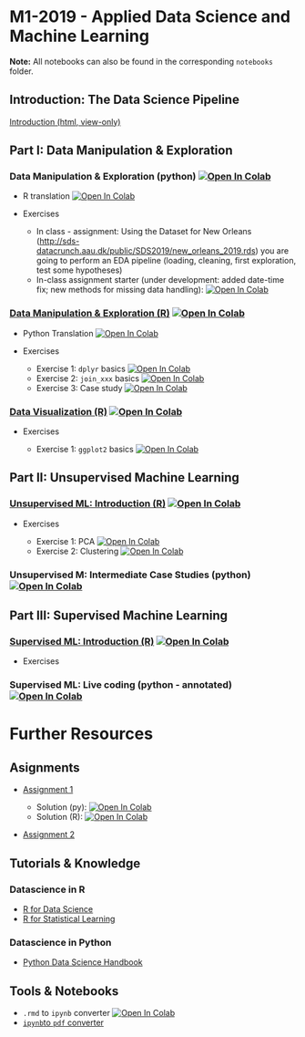 # M1-2019 - Applied Data Science and Machine Learning

**Note:** All notebooks can also be found in the corresponding `notebooks` folder.

## Introduction: The Data Science Pipeline

[Introduction (html, view-only)](https://raw.githack.com/SDS-AAU/M1-2019/master/notebooks/M1_0_DS_pipeline.html)

## Part I: Data Manipulation & Exploration

### Data Manipulation & Exploration (python) [![Open In Colab](https://colab.research.google.com/assets/colab-badge.svg)](https://colab.research.google.com/github/SDS-AAU/M1-2019/blob/master/notebooks/SDS_S1_2_EDA.ipynb#&offline=true&sandboxMode=true)

* R translation [![Open In Colab](https://colab.research.google.com/assets/colab-badge.svg)](https://colab.research.google.com/github/SDS-AAU/M1-2019/blob/master/notebooks/M1_1_datamunging_R_translation.ipynb#offline=true&sandboxMode=true)
* Exercises

   * In class - assignment: Using the Dataset for New Orleans (http://sds-datacrunch.aau.dk/public/SDS2019/new_orleans_2019.rds) you are going to perform an EDA pipeline (loading, cleaning, first exploration, test some hypotheses) 
   * In-class assignment starter (under development: added date-time fix; new methods for missing data handling): [![Open In Colab](https://colab.research.google.com/assets/colab-badge.svg)](https://colab.research.google.com/github/SDS-AAU/M1-2019/blob/master/notebooks/SDS_M1___S1_2___Exercise_u.ipynb#&offline=false&sandboxMode=true)

### [Data Manipulation & Exploration (R)](https://raw.githack.com/SDS-AAU/M1-2019/master/notebooks/M1_1_data_munging.html)                 [![Open In Colab](https://colab.research.google.com/assets/colab-badge.svg)](https://colab.research.google.com/github/SDS-AAU/M1-2019/blob/master/notebooks/M1_1_data_munging.ipynb#offline=true&sandboxMode=true)

 * Python Translation [![Open In Colab](https://colab.research.google.com/assets/colab-badge.svg)](https://colab.research.google.com/github/SDS-AAU/M1-2019/blob/master/notebooks/M1_S3_4_Python_translation.ipynb#&offline=false&sandboxMode=true)
* Exercises

    * Exercise 1: `dplyr` basics [![Open In Colab](https://colab.research.google.com/assets/colab-badge.svg)](https://colab.research.google.com/github/SDS-AAU/M1-2019/blob/master/notebooks/exercises/M1_1_datamunging_ex1.ipynb#offline=true&sandboxMode=true)
    * Exercise 2: `join_xxx` basics [![Open In Colab](https://colab.research.google.com/assets/colab-badge.svg)](https://colab.research.google.com/github/SDS-AAU/M1-2019/blob/master/notebooks/exercises/M1_1_datamunging_ex2.ipynb#offline=true&sandboxMode=true)
    * Exercise 3: Case study [![Open In Colab](https://colab.research.google.com/assets/colab-badge.svg)](https://colab.research.google.com/github/SDS-AAU/M1-2019/blob/master/notebooks/exercises/M1_1_datamunging_ex3.ipynb#offline=true&sandboxMode=true)
    
### [Data Visualization (R)](https://raw.githack.com/SDS-AAU/M1-2019/master/notebooks/M1_2_data_viz.html)                                 [![Open In Colab](https://colab.research.google.com/assets/colab-badge.svg)](https://colab.research.google.com/github/SDS-AAU/M1-2019/blob/master/notebooks/M1_2_data_viz.ipynb#offline=true&sandboxMode=true)
* Exercises

    * Exercise 1:  `ggplot2` basics [![Open In Colab](https://colab.research.google.com/assets/colab-badge.svg)](https://colab.research.google.com/github/SDS-AAU/M1-2019/blob/master/notebooks/exercises/M1_2_dataviz_ex1.ipynb#offline=true&sandboxMode=true)                                                  
    
## Part II: Unsupervised Machine Learning

### [Unsupervised ML: Introduction (R)](https://raw.githack.com/SDS-AAU/M1-2019/master/notebooks/M1_5_unsupervised_ml.html)                            [![Open In Colab](https://colab.research.google.com/assets/colab-badge.svg)](https://colab.research.google.com/github/SDS-AAU/M1-2019/blob/master/notebooks/M1_5_unsupervised_ml.ipynb#offline=true&sandboxMode=true)
* Exercises

    * Exercise 1: PCA [![Open In Colab](https://colab.research.google.com/assets/colab-badge.svg)](https://colab.research.google.com/github/SDS-AAU/M1-2019/blob/master/notebooks/exercises/M1_5_unsupervised_ml_ex1.ipynb#offline=true&sandboxMode=true)
     * Exercise 2: Clustering [![Open In Colab](https://colab.research.google.com/assets/colab-badge.svg)](https://colab.research.google.com/github/SDS-AAU/M1-2019/blob/master/notebooks/exercises/M1_5_unsupervised_ml_ex2.ipynb#offline=true&sandboxMode=true)
     
### Unsupervised M: Intermediate Case Studies (python) [![Open In Colab](https://colab.research.google.com/assets/colab-badge.svg)](https://colab.research.google.com/github/SDS-AAU/M1-2019/blob/master/notebooks/SDS_M1_S6.ipynb#offline=true&sandboxMode=true)

## Part III: Supervised Machine Learning

### [Supervised ML: Introduction (R)](https://raw.githack.com/SDS-AAU/M1-2019/master/notebooks/M1_7_supervised_ml.html)                            [![Open In Colab](https://colab.research.google.com/assets/colab-badge.svg)](https://colab.research.google.com/github/SDS-AAU/M1-2019/blob/master/notebooks/M1_7_supervised_ml.ipynb#offline=true&sandboxMode=true)
* Exercises

    
### Supervised ML: Live coding (python - annotated) [![Open In Colab](https://colab.research.google.com/assets/colab-badge.svg)](https://colab.research.google.com/github/SDS-AAU/M1-2019/blob/master/notebooks/M1_Supervised_Python.ipynb#offline=true&sandboxMode=true)
    
    
# Further Resources

## Asignments
* [Assignment 1](https://github.com/SDS-AAU/M1-2019/raw/master/notebooks/assignments/M1_assignment1.pdf)
    * Solution (py): [![Open In Colab](https://colab.research.google.com/assets/colab-badge.svg)](https://colab.research.google.com/drive/180PbNAfJyeo-N-bJul77J4Mz0lkIY7wW#offline=true&sandboxMode=true) 
    * Solution (R): [![Open In Colab](https://colab.research.google.com/assets/colab-badge.svg)](https://colab.research.google.com/github/SDS-AAU/M1-2019/blob/master/notebooks/assignments/M1_assignment1_solution_R.ipynb#offline=true&sandboxMode=true) 

* [Assignment 2](https://github.com/SDS-AAU/M1-2019/raw/master/data/SDS%20M1%20Assignment%202.pdf)

## Tutorials & Knowledge

### Datascience in R

* [R for Data Science](https://r4ds.had.co.nz/)
* [R for Statistical Learning](https://daviddalpiaz.github.io/r4sl/)

### Datascience in Python

* [Python Data Science Handbook](https://jakevdp.github.io/PythonDataScienceHandbook/index.html)



## Tools & Notebooks
* `.rmd` to `ipynb` converter [![Open In Colab](https://colab.research.google.com/assets/colab-badge.svg)](https://colab.research.google.com/github/SDS-AAU/M1-2019/blob/master/notebooks/converter_rmd_to_jupyter.ipynb#offline=true&sandboxMode=true)
* [`ipynb`to `pdf` converter](https://htmtopdf.herokuapp.com/ipynbviewer/)

     
